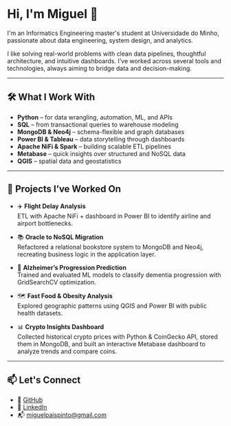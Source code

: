 # Hi, I'm Miguel 👋

I'm an Informatics Engineering master's student at Universidade do Minho, passionate about data engineering, system design, and analytics.

I like solving real-world problems with clean data pipelines, thoughtful architecture, and intuitive dashboards. I’ve worked across several tools and technologies, always aiming to bridge data and decision-making.

---

## 🛠️ What I Work With

- **Python** – for data wrangling, automation, ML, and APIs
- **SQL** – from transactional queries to warehouse modeling
- **MongoDB & Neo4j** – schema-flexible and graph databases
- **Power BI & Tableau** – data storytelling through dashboards
- **Apache NiFi & Spark** – building scalable ETL pipelines
- **Metabase** – quick insights over structured and NoSQL data
- **QGIS** – spatial data and geostatistics

---

## 🔧 Projects I’ve Worked On

- ✈️ **Flight Delay Analysis**  
  ETL with Apache NiFi + dashboard in Power BI to identify airline and airport bottlenecks.

- 📚 **Oracle to NoSQL Migration**  
  Refactored a relational bookstore system to MongoDB and Neo4j, recreating business logic in the application layer.

- 🧠 **Alzheimer’s Progression Prediction**  
  Trained and evaluated ML models to classify dementia progression with GridSearchCV optimization.

- 🗺️ **Fast Food & Obesity Analysis**  
  Explored geographic patterns using QGIS and Power BI with public health datasets.

- 📊 **Crypto Insights Dashboard**  
  Collected historical crypto prices with Python & CoinGecko API, stored them in MongoDB, and built an interactive Metabase dashboard to analyze trends and compare coins.  

---

## 📫 Let's Connect

- 📍 [GitHub](https://github.com/miguelpinto17)
- 💼 [LinkedIn](https://linkedin.com/in/miguelpaispinto)
- 📬 miguelpaispinto@gmail.com
